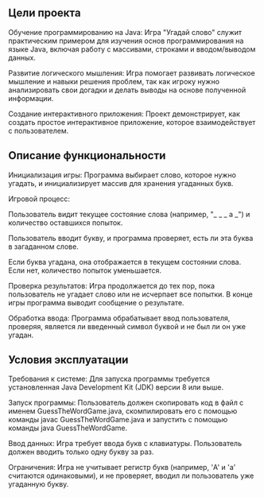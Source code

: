## Цели проекта

Обучение программированию на Java: Игра "Угадай слово" служит практическим примером для изучения основ программирования на языке Java, включая работу с массивами, строками и вводом/выводом данных.

Развитие логического мышления: Игра помогает развивать логическое мышление и навыки решения проблем, так как игроку нужно анализировать свои догадки и делать выводы на основе полученной информации.

Создание интерактивного приложения: Проект демонстрирует, как создать простое интерактивное приложение, которое взаимодействует с пользователем.

## Описание функциональности

Инициализация игры: Программа выбирает слово, которое нужно угадать, и инициализирует массив для хранения угаданных букв.

Игровой процесс:

Пользователь видит текущее состояние слова (например, "_ _ _ a _") и количество оставшихся попыток.

Пользователь вводит букву, и программа проверяет, есть ли эта буква в загаданном слове.

Если буква угадана, она отображается в текущем состоянии слова. Если нет, количество попыток уменьшается.

Проверка результатов: Игра продолжается до тех пор, пока пользователь не угадает слово или не исчерпает все попытки. В конце игры программа выводит сообщение о результате.

Обработка ввода: Программа обрабатывает ввод пользователя, проверяя, является ли введенный символ буквой и не был ли он уже угадан.
## Условия эксплуатации

Требования к системе: Для запуска программы требуется установленная Java Development Kit (JDK) версии 8 или выше.

Запуск программы: Пользователь должен скопировать код в файл с именем GuessTheWordGame.java, скомпилировать его с помощью команды javac GuessTheWordGame.java и запустить с помощью команды java GuessTheWordGame.

Ввод данных: Игра требует ввода букв с клавиатуры. Пользователь должен вводить только одну букву за раз.

Ограничения: Игра не учитывает регистр букв (например, 'A' и 'a' считаются одинаковыми), и не проверяет, вводил ли пользователь уже угаданную букву.
